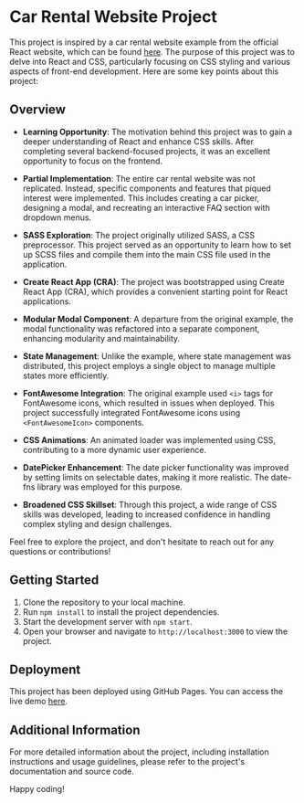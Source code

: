 # Car Rental Website Project

This project is inspired by a car rental website example from the official React website, which can be found [here](https://reactjsexample.com/a-car-rental-website-built-with-react/). The purpose of this project was to delve into React and CSS, particularly focusing on CSS styling and various aspects of front-end development. Here are some key points about this project:

## Overview

- **Learning Opportunity**: The motivation behind this project was to gain a deeper understanding of React and enhance CSS skills. After completing several backend-focused projects, it was an excellent opportunity to focus on the frontend.

- **Partial Implementation**: The entire car rental website was not replicated. Instead, specific components and features that piqued interest were implemented. This includes creating a car picker, designing a modal, and recreating an interactive FAQ section with dropdown menus.

- **SASS Exploration**: The project originally utilized SASS, a CSS preprocessor. This project served as an opportunity to learn how to set up SCSS files and compile them into the main CSS file used in the application.

- **Create React App (CRA)**: The project was bootstrapped using Create React App (CRA), which provides a convenient starting point for React applications.

- **Modular Modal Component**: A departure from the original example, the modal functionality was refactored into a separate component, enhancing modularity and maintainability.

- **State Management**: Unlike the example, where state management was distributed, this project employs a single object to manage multiple states more efficiently.

- **FontAwesome Integration**: The original example used `<i>` tags for FontAwesome icons, which resulted in issues when deployed. This project successfully integrated FontAwesome icons using `<FontAwesomeIcon>` components.

- **CSS Animations**: An animated loader was implemented using CSS, contributing to a more dynamic user experience.

- **DatePicker Enhancement**: The date picker functionality was improved by setting limits on selectable dates, making it more realistic. The date-fns library was employed for this purpose.

- **Broadened CSS Skillset**: Through this project, a wide range of CSS skills was developed, leading to increased confidence in handling complex styling and design challenges.

Feel free to explore the project, and don't hesitate to reach out for any questions or contributions!

## Getting Started

1. Clone the repository to your local machine.
2. Run `npm install` to install the project dependencies.
3. Start the development server with `npm start`.
4. Open your browser and navigate to `http://localhost:3000` to view the project.

## Deployment

This project has been deployed using GitHub Pages. You can access the live demo [here](https://enesceman.github.io/car-rental-demo/).

## Additional Information

For more detailed information about the project, including installation instructions and usage guidelines, please refer to the project's documentation and source code.

Happy coding!
